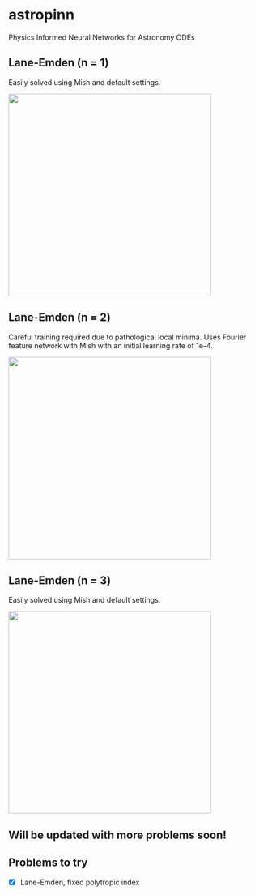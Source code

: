 # astropinn
Physics Informed Neural Networks for Astronomy ODEs

## Lane-Emden (n = 1)
Easily solved using Mish and default settings.

<img src="https://github.com/mtyhon/astropinn/blob/main/images/laneemden_n1_downsample10.gif" width="400" height="400">

## Lane-Emden (n = 2)
Careful training required due to pathological local minima. Uses Fourier feature network with Mish with an initial learning rate of 1e-4. 

<img src="https://github.com/mtyhon/astropinn/blob/main/images/laneemden_n2_downsample10.gif" width="400" height="400">

## Lane-Emden (n = 3)

Easily solved using Mish and default settings.

<img src="https://github.com/mtyhon/astropinn/blob/main/images/laneemden_n3_downsample10.gif" width="400" height="400">

## Will be updated with more problems soon!

## Problems to try

- [x] Lane-Emden, fixed polytropic index
